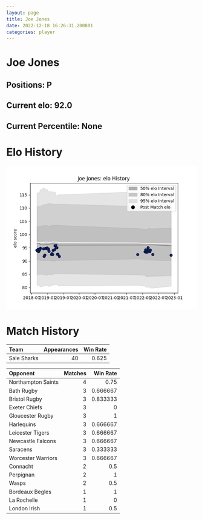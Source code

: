 ```yaml
---  
layout: page  
title: Joe Jones  
date: 2022-12-18 16:26:31.200801  
categories: player  
---
```

# Joe Jones

## Positions: P

## Current elo: 92.0

## Current Percentile: None

# Elo History


![elo history](history_JoeJones.png)
# Match History


| Team        |   Appearances |   Win Rate |
|:------------|--------------:|-----------:|
| Sale Sharks |            40 |      0.625 |

| Opponent           |   Matches |   Win Rate |
|:-------------------|----------:|-----------:|
| Northampton Saints |         4 |   0.75     |
| Bath Rugby         |         3 |   0.666667 |
| Bristol Rugby      |         3 |   0.833333 |
| Exeter Chiefs      |         3 |   0        |
| Gloucester Rugby   |         3 |   1        |
| Harlequins         |         3 |   0.666667 |
| Leicester Tigers   |         3 |   0.666667 |
| Newcastle Falcons  |         3 |   0.666667 |
| Saracens           |         3 |   0.333333 |
| Worcester Warriors |         3 |   0.666667 |
| Connacht           |         2 |   0.5      |
| Perpignan          |         2 |   1        |
| Wasps              |         2 |   0.5      |
| Bordeaux Begles    |         1 |   1        |
| La Rochelle        |         1 |   0        |
| London Irish       |         1 |   0.5      |